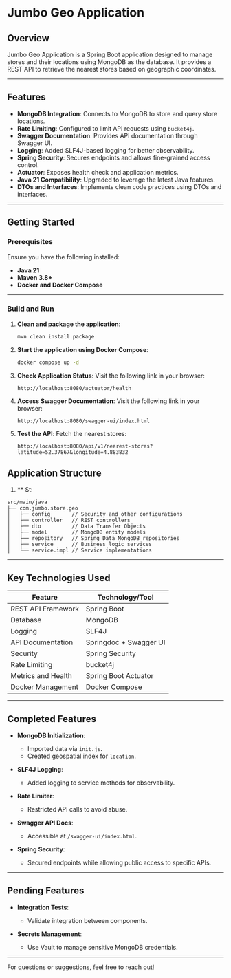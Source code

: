 # Jumbo Geo Application

## Overview

Jumbo Geo Application is a Spring Boot application designed to manage stores and their locations using MongoDB as the database. It provides a REST API to retrieve the nearest stores based on geographic coordinates.

---

## Features

- **MongoDB Integration**: Connects to MongoDB to store and query store locations.
- **Rate Limiting**: Configured to limit API requests using `bucket4j`.
- **Swagger Documentation**: Provides API documentation through Swagger UI.
- **Logging**: Added SLF4J-based logging for better observability.
- **Spring Security**: Secures endpoints and allows fine-grained access control.
- **Actuator**: Exposes health check and application metrics.
- **Java 21 Compatibility**: Upgraded to leverage the latest Java features.
- **DTOs and Interfaces**: Implements clean code practices using DTOs and interfaces.

---

## Getting Started

### Prerequisites

Ensure you have the following installed:

- **Java 21**
- **Maven 3.8+**
- **Docker and Docker Compose**

---

### Build and Run

1. **Clean and package the application**:
    ```sh
    mvn clean install package
    ```

2. **Start the application using Docker Compose**:
    ```sh
    docker compose up -d
    ```

3. **Check Application Status**:
    Visit the following link in your browser:
    ```
    http://localhost:8080/actuator/health
    ```

4. **Access Swagger Documentation**:
    Visit the following link in your browser:
    ```
    http://localhost:8080/swagger-ui/index.html
    ```

5. **Test the API**:
    Fetch the nearest stores:
    ```
    http://localhost:8080/api/v1/nearest-stores?latitude=52.37867&longitude=4.883832
    ```


## Application Structure
1. ** St:
‍
```
src/main/java
├── com.jumbo.store.geo
│   ├── config       // Security and other configurations
│   ├── controller   // REST controllers
│   ├── dto          // Data Transfer Objects
│   ├── model        // MongoDB entity models
│   ├── repository   // Spring Data MongoDB repositories
│   ├── service      // Business logic services
│   └── service.impl // Service implementations
```

---

## Key Technologies Used

| Feature            | Technology/Tool         |
|---------------------|-------------------------|
| REST API Framework  | Spring Boot            |
| Database            | MongoDB                |
| Logging             | SLF4J                  |
| API Documentation   | Springdoc + Swagger UI |
| Security            | Spring Security        |
| Rate Limiting       | bucket4j           |
| Metrics and Health  | Spring Boot Actuator   |
| Docker Management   | Docker Compose         |

---

## Completed Features

- **MongoDB Initialization**:
  - Imported data via `init.js`.
  - Created geospatial index for `location`.

- **SLF4J Logging**:
  - Added logging to service methods for observability.

- **Rate Limiter**:
  - Restricted API calls to avoid abuse.

- **Swagger API Docs**:
  - Accessible at `/swagger-ui/index.html`.

- **Spring Security**:
  - Secured endpoints while allowing public access to specific APIs.

---

## Pending Features

- **Integration Tests**:
  - Validate integration between components.

- **Secrets Management**:
  - Use Vault to manage sensitive MongoDB credentials.

---

For questions or suggestions, feel free to reach out!